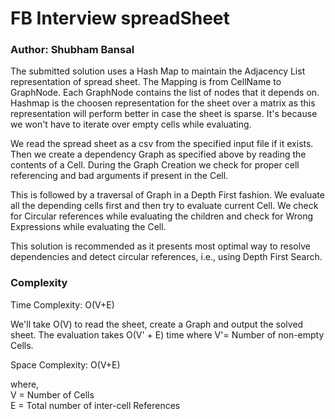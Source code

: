 # FB Interview spreadSheet
### Author: Shubham Bansal

The submitted solution uses a Hash Map to maintain the Adjacency List representation of spread sheet. The Mapping is from CellName to GraphNode. Each GraphNode contains the list of nodes that it depends on. Hashmap is the choosen representation for the sheet over a matrix as this representation will perform better in case the sheet is sparse. It's because we won't have to iterate over empty cells while evaluating.

We read the spread sheet as a csv from the specified input file if it exists. Then we create a dependency Graph as specified above by reading the contents of a Cell. During the Graph Creation we check for proper cell referencing and bad arguments if present in the Cell.

This is followed by a traversal of Graph in a Depth First fashion. We evaluate all the depending cells first and then try to evaluate current Cell. We check for Circular references while evaluating the children and check for Wrong Expressions while evaluating the Cell.

This solution is recommended as it presents most optimal way to resolve dependencies and detect circular references, i.e., using Depth First Search.

### Complexity
Time Complexity: O(V+E)

We'll take O(V) to read the sheet, create a Graph and output the solved sheet. The evaluation takes O(V' + E) time where V'= Number of non-empty Cells.


Space Complexity: O(V+E)

where,  
V = Number of Cells  
E = Total number of inter-cell References
